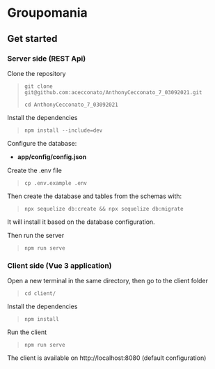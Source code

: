 # Groupomania

## Get started

### Server side (REST Api)
Clone the repository

> `git clone git@github.com:acecconato/AnthonyCecconato_7_03092021.git`
> 
> `cd AnthonyCecconato_7_03092021`

Install the dependencies

> `npm install --include=dev`

Configure the database: 
- **app/config/config.json**

Create the .env file
> `cp .env.example .env`

Then create the database and tables from the schemas with: 
>`npx sequelize db:create && npx sequelize db:migrate`

It will install it based on the database configuration.

Then run the server
> `npm run serve`

### Client side (Vue 3 application)

Open a new terminal in the same directory, then go to the client folder
> `cd client/`

Install the dependencies
> `npm install`

Run the client 
> `npm run serve`

The client is available on http://localhost:8080 (default configuration)
